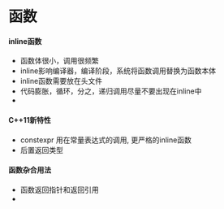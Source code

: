 # 函数
#### inline函数
* 函数体很小，调用很频繁
* inline影响编译器，编译阶段，系统将函数调用替换为函数本体
* inline函数需要放在头文件
* 代码膨胀，循环，分之，递归调用尽量不要出现在inline中
* 
#### C++11新特性
* constexpr 用在常量表达式的调用, 更严格的inline函数
* 后置返回类型

#### 函数杂合用法
* 函数返回指针和返回引用
* 